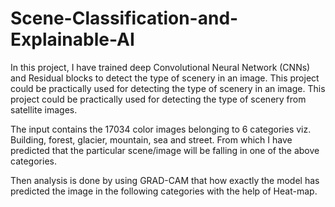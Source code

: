 # Scene-Classification-and-Explainable-AI

In this project, I have trained deep Convolutional Neural Network (CNNs) and Residual blocks to detect the type of scenery in an image. This project could be practically used for detecting the type of scenery in an image. This project could be practically used for detecting the type of scenery from satellite images.
 
  The input contains the 17034 color images belonging to 6 categories viz. Building, forest, glacier, mountain, sea and street. From which I have predicted that the particular scene/image will be falling in one of the above categories.

Then analysis is done by using GRAD-CAM that how exactly the model has predicted the image in the following categories with the help of Heat-map.
